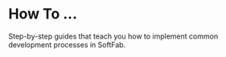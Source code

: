 # How To ...

Step-by-step guides that teach you how to implement common development processes in SoftFab.

<?toc?>
